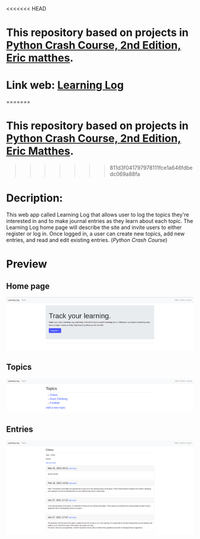 <<<<<<< HEAD
# **This repository based on projects in [Python Crash Course, 2nd Edition, Eric matthes](https://nostarch.com/pythoncrashcourse2e).**

# **Link web:** [Learning Log](http://learning-log-19.herokuapp.com/)

=======
# **This repository based on projects in [Python Crash Course, 2nd Edition, Eric Matthes](https://nostarch.com/pythoncrashcourse2e).**
>>>>>>> 811d3f041797978111fce1a646fdbedc069a88fa
# **Decription:**
This web app called Learning Log that allows user to log the topics they're interested in and to make journal entries as they learn about each topic. The Learning Log home page will describe the site and invite users to either register or log in. Once logged in, a user can create new topics, add new entries, and read and edit existing entries. (*Python Crash Course*)

# Preview
## Home page
![home page](images/homepage.png)
## Topics
![topics](images/topics.png)
## Entries
![entries](images/entries.png)
